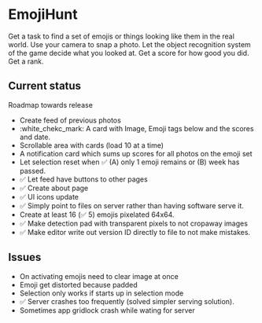 # EmojiHunt

Get a task to find a set of emojis or things looking like them in the real world.
Use your camera to snap a photo.
Let the object recognition system of the game decide what you looked at.
Get a score for how good you did.
Get a rank.

## Current status

Roadmap towards release

* Create feed of previous photos
 * :white_chekc_mark: A card with Image, Emoji tags below and the scores and date.
 * Scrollable area with cards (load 10 at a time)
 * A notification card which sums up scores for all photos on the emoji set
* Let selection reset when :white_check_mark: (A) only 1 emoji remains or (B) week has passed.
* :white_check_mark: Let feed have buttons to other pages
* :white_check_mark: Create about page
* :white_check_mark: UI icons update
* :white_check_mark: Simply point to files on server rather than having software serve it.
* Create at least 16 (:white_check_mark: 5) emojis pixelated 64x64.
 * :white_check_mark: Make detection pad with transparent pixels to not cropaway images
* :white_check_mark: Make editor write out version ID directly to file to not make mistakes.

## Issues

* On activating emojis need to clear image at once
* Emoji get distorted because padded
* Selection only works if starts up in selection mode
* :white_check_mark: Server crashes too frequently (solved simpler serving solution).
* Sometimes app gridlock crash while wating for server

